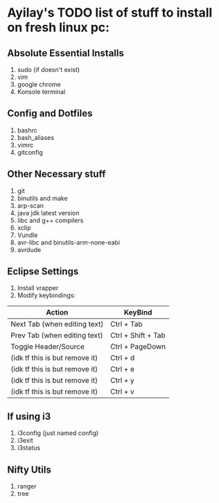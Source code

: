 # Ayilay's TODO list of stuff to install on fresh linux pc:

## Absolute Essential Installs

1. sudo (if doesn't exist)
2. vim
3. google chrome
4. Konsole terminal

## Config and Dotfiles

1. bashrc
2. bash_aliases
3. vimrc
4. gitconfig

## Other Necessary stuff

1. git
2. binutils and make
3. arp-scan
4. java jdk latest version
5. libc and g++ compilers
6. xclip
7. Vundle
8. avr-libc and binutils-arm-none-eabi
9. avrdude

## Eclipse Settings

1. Install vrapper
2. Modify keybindings:

  | Action	| KeyBind |
  --- | ---
  Next Tab (when editing text) | Ctrl + Tab
  Prev Tab (when editing text) | Ctrl + Shift + Tab
  Toggle Header/Source | Ctrl + PageDown
  (idk tf this is but remove it) | Ctrl + d
  (idk tf this is but remove it) | Ctrl + e
  (idk tf this is but remove it) | Ctrl + y
  (idk tf this is but remove it) | Ctrl + v


## If using i3

1. i3config (just named config)
2. i3exit
3. i3status


## Nifty Utils

1. ranger
2. tree
